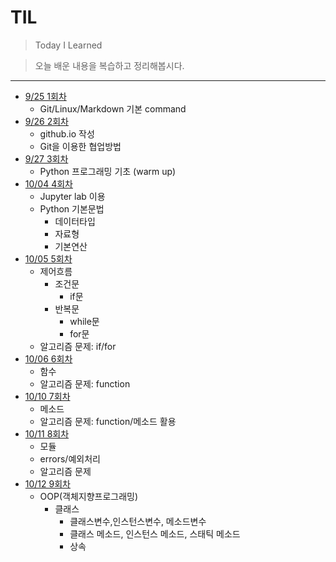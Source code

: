 # TIL

> Today I Learned

> 오늘 배운 내용을 복습하고 정리해봅시다.

---
- [9/25 1회차](./Review/001_230925.md) 
    - Git/Linux/Markdown 기본 command
- [9/26 2회차](./Review/002_230926.md)
    - github.io 작성
    - Git을 이용한 협업방법
- [9/27 3회차](./Review/003_230927.md)
    - Python 프로그래밍 기초 (warm up)
- [10/04 4회차](./Review/004_231004.md)
    - Jupyter lab 이용
    - Python 기본문법
        - 데이터타입
        - 자료형
        - 기본연산
- [10/05 5회차](./Review/005_231005.md)
    - 제어흐름
        - 조건문
            - if문
        - 반복문
            - while문
            - for문
    - 알고리즘 문제: if/for
- [10/06 6회차](./Review/006_231006.md)
    - 함수
    - 알고리즘 문제: function
- [10/10 7회차](./Review/007_231010.md)
    - 메소드
    - 알고리즘 문제: function/메소드 활용
- [10/11 8회차](./Review/008_231011.md)
    - 모듈
    - errors/예외처리
    - 알고리즘 문제
- [10/12 9회차](./Review/009_231012.md)
    - OOP(객체지향프로그래밍)
        - 클래스
            - 클래스변수,인스턴스변수, 메소드변수
            - 클래스 메소드, 인스턴스 메소드, 스태틱 메소드
            - 상속


